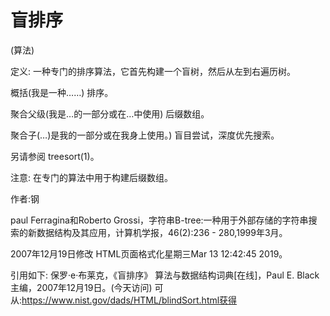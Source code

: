 # 盲排序


(算法)



定义:
一种专门的排序算法，它首先构建一个盲树，然后从左到右遍历树。



概括(我是一种……)
排序。



聚合父级(我是…的一部分或在…中使用)
后缀数组。



聚合子(…)是我的一部分或在我身上使用。)
盲目尝试，深度优先搜索。



另请参阅
treesort(1)。



注意:
在专门的算法中用于构建后缀数组。


作者:钢


paul Ferragina和Roberto Grossi，字符串B-tree:一种用于外部存储的字符串搜索的新数据结构及其应用，计算机学报，46(2):236 - 280,1999年3月。








2007年12月19日修改
HTML页面格式化星期三Mar 13 12:42:45 2019。



引用如下:
保罗·e·布莱克，《盲排序》
算法与数据结构词典[在线]，Paul E. Black主编，2007年12月19日。(今天访问)
可从:https://www.nist.gov/dads/HTML/blindSort.html获得